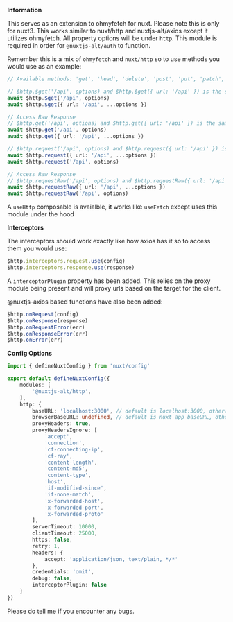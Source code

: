 **Information**

This serves as an extension to ohmyfetch for nuxt. Please note this is only for nuxt3.
This works similar to nuxt/http and nuxtjs-alt/axios except it utilizes ohmyfetch. All property options will be under `http`.
This module is required in order for `@nuxtjs-alt/auth` to function.

Remember this is a mix of `ohmyfetch` and `nuxt/http` so to use methods you would use as an example:

```ts
// Available methods: 'get', 'head', 'delete', 'post', 'put', 'patch', 'options'

// $http.$get('/api', options) and $http.$get({ url: '/api' }) is the same as $fetch('/api', { method: 'get' })
await $http.$get('/api', options)
await $http.$get({ url: '/api', ...options })

// Access Raw Response
// $http.get('/api', options) and $http.get({ url: '/api' }) is the same as $fetch.raw('/api', { method: 'get' })
await $http.get('/api', options)
await $http.get({ url: '/api', ...options })

// $http.request('/api', options) and $http.request({ url: '/api' }) is the same as $fetch('/api')
await $http.request({ url: '/api', ...options })
await $http.request('/api', options)

// Access Raw Response
// $http.requestRaw('/api', options) and $http.requestRaw({ url: '/api' }) is the same as $fetch.raw('/api')
await $http.requestRaw({ url: '/api', ...options })
await $http.requestRaw('/api', options)
```

A `useHttp` composable is avaialble, it works like `useFetch` except uses this module under the hood

**Interceptors**

The interceptors should work exactly like how axios has it so to access them you would use:

```ts
$http.interceptors.request.use(config)
$http.interceptors.response.use(response)

```

A `interceptorPlugin` property has been added. This relies on the proxy module being present and will proxy urls based on the target for the client.

@nuxtjs-axios based functions have also been added:

```ts
$http.onRequest(config)
$http.onResponse(response)
$http.onRequestError(err)
$http.onResponseError(err)
$http.onError(err)
```

**Config Options**

```ts
import { defineNuxtConfig } from 'nuxt/config'

export default defineNuxtConfig({
    modules: [
        '@nuxtjs-alt/http',
    ],
    http: {
        baseURL: 'localhost:3000', // default is localhost:3000, otherwise it is the HOST/NITRO_HOST and PORT/NITRO_PORT enviromental values
        browserBaseURL: undefined, // default is nuxt app baseURL, otherwise if interceptorPlugin is enabled it's based on the proxy urls
        proxyHeaders: true,
        proxyHeadersIgnore: [
            'accept',
            'connection',
            'cf-connecting-ip',
            'cf-ray',
            'content-length',
            'content-md5',
            'content-type',
            'host',
            'if-modified-since',
            'if-none-match',
            'x-forwarded-host',
            'x-forwarded-port',
            'x-forwarded-proto'
        ],
        serverTimeout: 10000,
        clientTimeout: 25000,
        https: false,
        retry: 1,
        headers: {
            accept: 'application/json, text/plain, */*'
        },
        credentials: 'omit',
        debug: false,
        interceptorPlugin: false
    }
})
```

Please do tell me if you encounter any bugs.